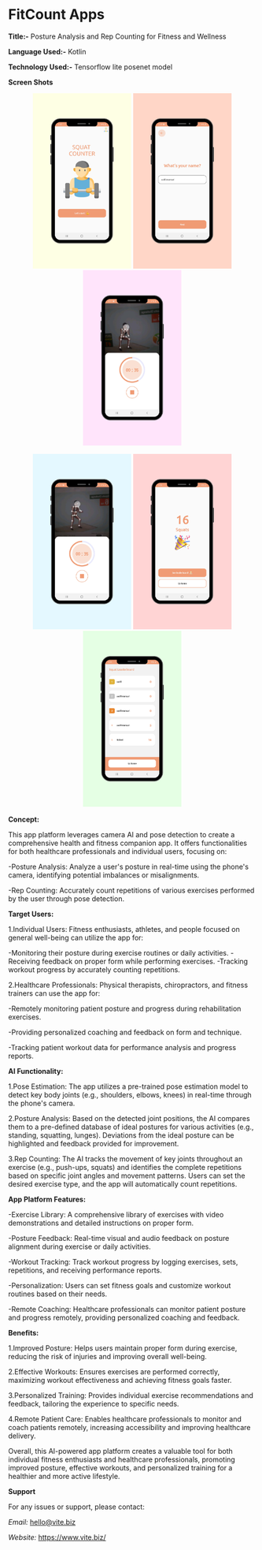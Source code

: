 # FitCount Apps

**Title:-** Posture Analysis and Rep Counting for Fitness and Wellness

**Language Used:-** Kotlin

**Technology Used:-** Tensorflow lite posenet model

**Screen Shots**

<p align="middle">
  <img src="screenshots/1.png" width="200" />
  <img src="screenshots/2.png" width="200" />
  <img src="screenshots/3.png" width="200" />

</p>
<p align="middle">
  <img src="screenshots/4.png" width="200" />
  <img src="screenshots/6.png" width="200" />
  <img src="screenshots/5.png" width="200" />
</p>

**Concept:**

This app platform leverages camera AI and pose detection to create a comprehensive health and fitness companion app. It offers functionalities for both healthcare professionals and individual users, focusing on:

-Posture Analysis: Analyze a user's posture in real-time using the phone's camera, identifying potential imbalances or misalignments.

-Rep Counting: Accurately count repetitions of various exercises performed by the user through pose detection.

**Target Users:**

1.Individual Users: Fitness enthusiasts, athletes, and people focused on general well-being can utilize the app for:

-Monitoring their posture during exercise routines or daily activities.
-Receiving feedback on proper form while performing exercises.
-Tracking workout progress by accurately counting repetitions.

2.Healthcare Professionals: Physical therapists, chiropractors, and fitness trainers can use the app for:

-Remotely monitoring patient posture and progress during rehabilitation exercises.

-Providing personalized coaching and feedback on form and technique.

-Tracking patient workout data for performance analysis and progress reports.

**AI Functionality:**

1.Pose Estimation: The app utilizes a pre-trained pose estimation model to detect key body joints (e.g., shoulders, elbows, knees) in real-time through the phone's camera.

2.Posture Analysis: Based on the detected joint positions, the AI compares them to a pre-defined database of ideal postures for various activities (e.g., standing, squatting, lunges). Deviations from the ideal posture can be highlighted and feedback provided for improvement.

3.Rep Counting: The AI tracks the movement of key joints throughout an exercise (e.g., push-ups, squats) and identifies the complete repetitions based on specific joint angles and movement patterns. Users can set the desired exercise type, and the app will automatically count repetitions.

**App Platform Features:**

-Exercise Library: A comprehensive library of exercises with video demonstrations and detailed instructions on proper form.

-Posture Feedback: Real-time visual and audio feedback on posture alignment during exercise or daily activities.

-Workout Tracking: Track workout progress by logging exercises, sets, repetitions, and receiving performance reports.

-Personalization: Users can set fitness goals and customize workout routines based on their needs.

-Remote Coaching: Healthcare professionals can monitor patient posture and progress remotely, providing personalized coaching and feedback.

**Benefits:**

1.Improved Posture: Helps users maintain proper form during exercise, reducing the risk of injuries and improving overall well-being.

2.Effective Workouts: Ensures exercises are performed correctly, maximizing workout effectiveness and achieving fitness goals faster.

3.Personalized Training: Provides individual exercise recommendations and feedback, tailoring the experience to specific needs.

4.Remote Patient Care: Enables healthcare professionals to monitor and coach patients remotely, increasing accessibility and improving healthcare delivery.

Overall, this AI-powered app platform creates a valuable tool for both individual fitness enthusiasts and healthcare professionals, promoting improved posture, effective workouts, and personalized training for a healthier and more active lifestyle.

**Support**

For any issues or support, please contact:

*Email:* hello@vite.biz

*Website:* https://www.vite.biz/